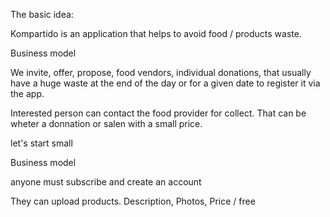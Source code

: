 The basic idea:
 

 Kompartido is an application that helps to avoid food / products waste. 

 Business model

 We invite, offer, propose, food vendors, individual donations, that usually have a huge waste at the end of the day or for a given date to register it via the app.

Interested person can contact the food provider for collect. That can be wheter a donnation or salen with a small price.

let's start small 

Business model 

anyone must subscribe and create an account 

They can upload products. Description, Photos, Price / free




